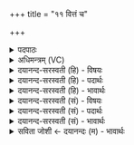 +++
title = "११ वित्तं च"

+++
<details><summary>पदपाठः</summary>

वि॒त्तम्। च॒। मे॒। वेद्य॑म्। च॒। मे॒। भू॒तम्। च॒। मे॒। भ॒वि॒ष्यत्। च॒। मे॒। सु॒गमिति॑ सु॒ऽगम्। च॒। मे॒। सु॒प॒थ्य᳖मिति॑ सुप॒थ्य᳖म्। च॒। मे॒। ऋ॒द्धम्। च॒। मे॒। ऋद्धिः॑। च॒। मे॒। क्लृ॒प्तम्। च॒। मे॒। क्लृप्तिः॑। च॒। मे॒। म॒तिः। च॒। मे॒। सु॒म॒तिरिति॑ सुऽम॒तिः। च॒। मे॒। य॒ज्ञेन॑। क॒ल्प॒न्ता॒म्। ११।
</details>

<details><summary>अधिमन्त्रम् (VC)</summary>

- श्रीमदात्मा देवता
- देवा ऋषयः
- भुरिक् शक्वरी
- धैवतः
</details>

<details><summary>दयानन्द-सरस्वती (हि) - विषयः</summary>

फिर उसी विषय को अगले मन्त्र में कहा है ॥
</details>

<details><summary>दयानन्द-सरस्वती (हि) - पदार्थः</summary>

पदार्थान्वयभाषाः -  (मे) मेरा (वित्तम्) विचारा हुआ विषय (च) और विचार (मे) मेरा (वेद्यम्) विचारने योग्य विषय (च) और विचारनेवाला (मे) मेरा (भूतम्) व्यतीत हुआ विषय (च) और वर्त्तमान (मे) मेरा (भविष्यत्) होनेवाला (च) और सब समय का उत्तम व्यवहार (मे) मेरा (सुगम्) सुगम मार्ग (च) और उचित कर्म (मे) मेरा (सुपथ्यम्) सुगम युक्ताहार-विहार का होना (च) और सब कामों में प्रथम कारण (मे) मेरा (ऋद्धम्) अच्छी वृद्धि को प्राप्त पदार्थ (च) और सिद्धि (मे) मेरी (ऋद्धिः) योग से पाई हुई अच्छी वृद्धि (च) और तुष्टि अर्थात् सन्तोष (मे) मेरा (क्लृप्तम्) सामर्थ्य को प्राप्त हुआ काम (च) और कल्पना (मे) मेरी (क्लृप्तिः) सामर्थ्य की कल्पना (च) और तर्क (मे) मेरा (मतिः) विचार (च) और पदार्थ-पदार्थ का विचार करना (मे) मेरी (सुमतिः) उत्तम बुद्धि तथा (च) अच्छी निष्ठा ये सब (यज्ञेन) शम, दम आदि नियमों से युक्त योगाभ्यास से (कल्पन्ताम्) समर्थ हों ॥११ ॥
</details>

<details><summary>दयानन्द-सरस्वती (हि) - भावार्थः</summary>

भावार्थभाषाः -  जो शम आदि नियमों से युक्त संयम को प्राप्त योग का अभ्यास करते और ऋद्धि-सिद्धि को प्राप्त हुए हैं, वे औरों को भी अच्छे प्रकार ऋद्धि-सिद्धि दे सकते हैं ॥११ ॥
</details>

<details><summary>दयानन्द-सरस्वती (सं) - विषयः</summary>

पुनस्तमेव विषयमाह ॥
</details>

<details><summary>दयानन्द-सरस्वती (सं) - पदार्थः</summary>

पदार्थान्वयभाषाः -  मे वित्तं च मे वेद्यं च मे भूतं च मे भविष्यश्च मे सुगं च मे सुपथ्यं च म ऋद्धं च म ऋद्धिश्च मे क्लृप्तं च मे क्लृप्तिश्च मे मतिश्च मे सुमतिश्च यज्ञेन कल्पन्ताम् ॥११ ॥
</details>

<details><summary>दयानन्द-सरस्वती (सं) - भावार्थः</summary>

भावार्थभाषाः -  ये शमादियुक्ताः संयता योगमभ्यस्यन्त्यृद्धिसिद्धिसहिताश्च भवन्ति, तेऽन्यानपि समर्द्धयितुं शक्नुवन्ति ॥११ ॥
</details>

<details><summary>सविता जोशी ← दयानन्दः (म) - भावार्थः</summary>

भावार्थभाषाः -  जे शम इत्यादी नियमांनीयुक्त होऊन संयमाने योगाचा अभ्यास करतात. त्यांना ऋद्धी सिद्धी प्राप्त होतात व इतरांनाही ते चांगल्याप्रकारे ऋद्धी सिद्धी प्राप्त करून देऊ शकतात.
</details>